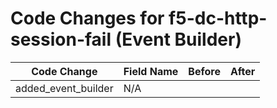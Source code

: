 # Code Changes for f5-dc-http-session-fail (Event Builder)

| Code Change | Field Name | Before | After |
|-------------|------------|--------|-------|
| added_event_builder | N/A |  |  |